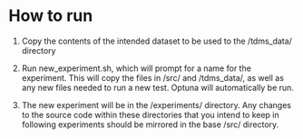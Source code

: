 # How to run

1. Copy the contents of the intended dataset to be used to the /tdms_data/ directory

2. Run new_experiment.sh, which will prompt for a name for the experiment. This will copy the files in /src/ and /tdms_data/, as well as any new files needed to run a new test. Optuna will automatically be run.

3. The new experiment will be in the /experiments/ directory. Any changes to the source code within these directories that you intend to keep in following experiments should be mirrored in the base /src/ directory.